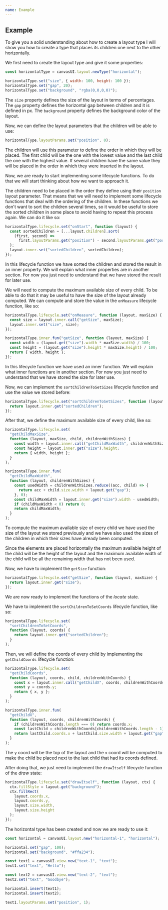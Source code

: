 ```yaml
---
name: Example
---
```


## Example

To give you a solid understanding about how to create a layout type I will show you how to create a type that places its children one next to the other horizontally.

We first need to create the layout type and give it some properties:

```javascript
const horizontalType = canvasUI.layout.newType("horizontal");

horizontalType.set("size", { width: 100, height: 100 });
horizontalType.set("gap", 20);
horizontalType.set("background", "rgba(0,0,0,0)");
```

The `size` property defines the size of the layout in terms of percentages.
The `gap` property defines the horizontal gap between children and it is defined in px.
The `background` property defines the background color of the layout.

Now, we can define the layout parameters that the children will be able to use:

```javascript
horizontalType.layoutParams.set("position", 0);
```

The children will use this parameter to define the order in which they will be placed. The first child will be the one with the lowest value and the last child the one with the highest value. If several children have the same value they will be placed in the order in which they were inserted in the layout.

Now, we are ready to start implementing some lifecycle functions. To do that we will start thinking about how we want to approach it.

The children need to be placed in the order they define using their `position` layout parameter. That means that we will need to implement some lifecycle functions that deal with the ordering of the children. In these functions we don't want to sort the children several times, so it would be useful to store the sorted children in some place to avoid having to repeat this process again. We can do it like so:

```javascript
horizontalType.lifecycle.set("onStart", function (layout) {
  const sortedChildren = [...layout.children].sort(
    (first, second) =>
      first.layoutParams.get("position") - second.layoutParams.get("position")
  );
  layout.inner.set("sortedChildren", sortedChildren);
});
```

In this lifecycle function we have sorted the children and stored the result in an inner property. We will explain what inner properties are in another section. For now you just need to understand that we have stored the result for later use.

We will need to compute the maximum available size of every child. To be able to do that it may be useful to have the size of the layout already computed. We can compute and store the value in the `onMeasure` lifecycle function, like so:

```javascript
horizontalType.lifecycle.set("onMeasure", function (layout, maxSize) {
  const size = layout.inner.call("getSize", maxSize);
  layout.inner.set("size", size);
});

horizontalType.inner.fun("getSize", function (layout, maxSize) {
  const width = (layout.get("size").width * maxSize.width) / 100;
  const height = (layout.get("size").height * maxSize.height) / 100;
  return { width, height };
});
```

In this lifecycle function we have used an inner function. We will explain what inner functions are in another section. For now you just need to understand that we have stored the size for later use.

Now, we can implement the `sortChildrenToSetSizes` lifecycle function and use the value we stored before:

```javascript
horizontalType.lifecycle.set("sortChildrenToSetSizes", function (layout) {
  return layout.inner.get("sortedChildren");
});
```

After that, we define the maximum available size of every child, like so:

```javascript
horizontalType.lifecycle.set(
  "getChildMaxSize",
  function (layout, maxSize, child, childrenWithSizes) {
    const width = layout.inner.call("getChildMaxWidth", childrenWithSizes);
    const height = layout.inner.get("size").height;
    return { width, height };
  }
);

horizontalType.inner.fun(
  "getChildMaxWidth",
  function (layout, childrenWithSizes) {
    const usedWidth = childrenWithSizes.reduce((acc, child) => {
      return acc + child.size.width + layout.get("gap");
    }, 0);
    const childMaxWidth = layout.inner.get("size").width - usedWidth;
    if (childMaxWidth < 0) return 0;
    return childMaxWidth;
  }
);
```

To compute the maximum available size of every child we have used the size of the layout we stored previously and we have also used the sizes of the children in which their sizes have already been computed.

Since the elements are placed horizontally the maximum available height of the child will be the height of the layout and the maximum available width of the child will be all the remaining width that has not been used.

Now, we have to implement the `getSize` function:

```javascript
horizontalType.lifecycle.set("getSize", function (layout, maxSize) {
  return layout.inner.get("size");
});
```

We are now ready to implement the functions of the _locate_ state.

We have to implement the `sortChildrenToSetCoords` lifecycle function, like so:

```javascript
horizontalType.lifecycle.set(
  "sortChildrenToSetCoords",
  function (layout, coords) {
    return layout.inner.get("sortedChildren");
  }
);
```

Then, we will define the coords of every child by implementing the `getChildCoords` lifecycle function:

```javascript
horizontalType.lifecycle.set(
  "getChildCoords",
  function (layout, coords, child, childrenWithCoords) {
    const x = layout.inner.call("getChildX", coords, childrenWithCoords);
    const y = coords.y;
    return { x, y };
  }
);

horizontalType.inner.fun(
  "getChildX",
  function (layout, coords, childrenWithCoords) {
    if (childrenWithCoords.length === 0) return coords.x;
    const lastChild = childrenWithCoords[childrenWithCoords.length - 1];
    return lastChild.coords.x + lastChild.size.width + layout.get("gap");
  }
);
```

The `y` coord will be the top of the layout and the `x` coord will be computed to make the child be placed next to the last child that had its coords defined.

After doing that, we just need to implement the `drawItself` lifecycle function of the _draw_ state:

```javascript
horizontalType.lifecycle.set("drawItself", function (layout, ctx) {
  ctx.fillStyle = layout.get("background");
  ctx.fillRect(
    layout.coords.x,
    layout.coords.y,
    layout.size.width,
    layout.size.height
  );
});
```

The horizontal type has been created and now we are ready to use it:

```javascript
const horizontal = canvasUI.layout.new("horizontal-1", "horizontal");

horizontal.set("gap", 100);
horizontal.set("background", "#ffa234");

const text1 = canvasUI.view.new("text-1", "text");
text1.set("text", "Hello");

const text2 = canvasUI.view.new("text-2", "text");
text2.set("text", "Goodbye");

horizontal.insert(text1);
horizontal.insert(text2);

text1.layoutParams.set("position", 1);
```
